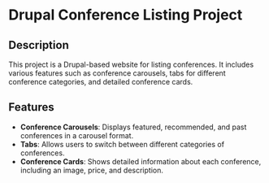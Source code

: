 # Drupal Conference Listing Project

## Description

This project is a Drupal-based website for listing conferences. It includes various features such as conference carousels, tabs for different conference categories, and detailed conference cards.

## Features

- **Conference Carousels**: Displays featured, recommended, and past conferences in a carousel format.
- **Tabs**: Allows users to switch between different categories of conferences.
- **Conference Cards**: Shows detailed information about each conference, including an image, price, and description.
